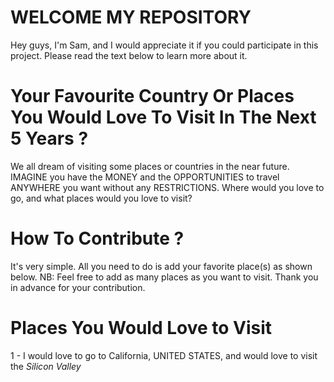 # WELCOME MY REPOSITORY 
Hey guys, I'm Sam, and I would appreciate it if you could participate in this project. Please read the text below to learn more about it.

# Your Favourite Country Or Places You Would Love To Visit In The Next 5 Years ? 
We all dream of visiting some places or countries in the near future. 
IMAGINE you have the MONEY and the OPPORTUNITIES to travel ANYWHERE you want without any RESTRICTIONS. 
Where would you love to go, and what places would you love to visit?

# How To Contribute ? 
It's very simple. All you need to do is add your favorite place(s) as shown below.
NB: Feel free to add as many places as you want to visit.
Thank you in advance for your contribution. 

# Places You Would Love to Visit
1 - I would love to go to California, UNITED STATES, and would love to visit the *Silicon Valley* 
